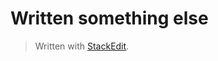 # Written something else


> Written with [StackEdit](https://stackedit.io/).
<!--stackedit_data:
eyJoaXN0b3J5IjpbLTU4NDcwNzIwMV19
-->
